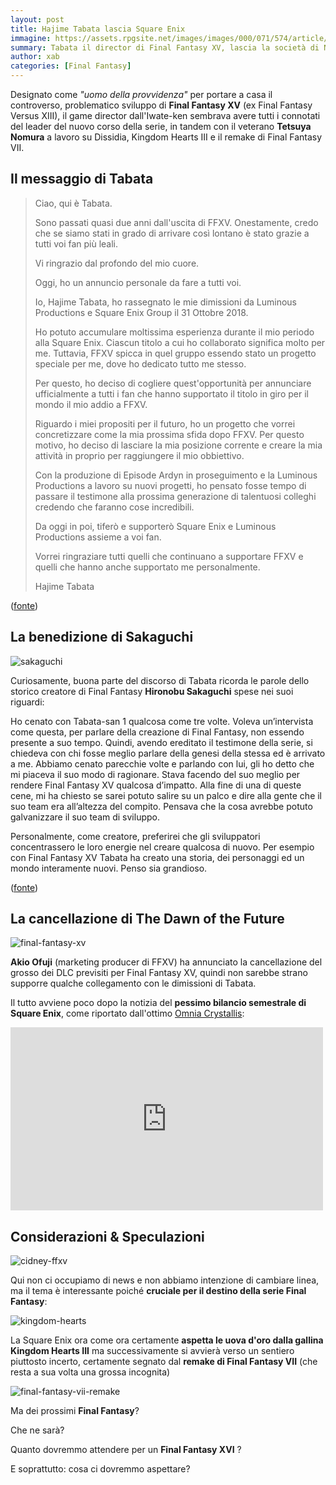 ```yaml
---
layout: post
title: Hajime Tabata lascia Square Enix
immagine: https://assets.rpgsite.net/images/images/000/071/574/article/hajime-tabata-1.jpg
summary: Tabata il director di Final Fantasy XV, lascia la società di Nomura & Co
author: xab
categories: [Final Fantasy]
---
```


Designato come _"uomo della provvidenza"_ per portare a casa il controverso, problematico sviluppo di **Final Fantasy XV** (ex Final Fantasy Versus XIII), il game director dall'Iwate-ken sembrava avere tutti i connotati del leader del nuovo corso della serie, in tandem con il veterano **Tetsuya Nomura** a lavoro su Dissidia, Kingdom Hearts III e il remake di Final Fantasy VII.

## Il messaggio di Tabata

<blockquote class="blockquote">
<p class="mb-0">Ciao, qui è Tabata.

Sono passati quasi due anni dall'uscita di FFXV. Onestamente, credo che se siamo stati in grado di arrivare così lontano è stato grazie a tutti voi fan più leali.

Vi ringrazio dal profondo del mio cuore.

Oggi, ho un annuncio personale da fare a tutti voi.

Io, Hajime Tabata, ho rassegnato le mie dimissioni da Luminous Productions e Square Enix Group il 31 Ottobre 2018.

Ho potuto accumulare moltissima esperienza durante il mio periodo alla Square Enix. Ciascun titolo a cui ho collaborato significa molto per me. Tuttavia, FFXV spicca in quel gruppo essendo stato un progetto speciale per me, dove ho dedicato tutto me stesso.

Per questo, ho deciso di cogliere quest'opportunità per annunciare ufficialmente a tutti i fan che hanno supportato il titolo in giro per il mondo il mio addio a FFXV.

Riguardo i miei propositi per il futuro, ho un progetto che vorrei concretizzare come la mia prossima sfida dopo FFXV. Per questo motivo, ho deciso di lasciare la mia posizione corrente e creare la mia attività in proprio per raggiungere il mio obbiettivo.

Con la produzione di Episode Ardyn in proseguimento e la Luminous Productions a lavoro su nuovi progetti, ho pensato fosse tempo di passare il testimone alla prossima generazione di talentuosi colleghi credendo che faranno cose incredibili.

Da oggi in poi, tiferò e supporterò Square Enix e Luminous Productions assieme a voi fan.

Vorrei ringraziare tutti quelli che continuano a supportare FFXV e quelli che hanno anche supportato me personalmente.</p>

<footer class="blockquote-footer">Hajime Tabata</footer>


</blockquote>

([fonte](https://www.rpgsite.net/news/7951-final-fantasy-xv-director-hajime-tabata-has-left-square-enix))

## La benedizione di Sakaguchi

![sakaguchi](https://www.xabacadabra.com/images/intervista-sakaguchi.jpg)

Curiosamente, buona parte del discorso di Tabata ricorda le parole dello storico creatore di Final Fantasy **Hironobu Sakaguchi** spese nei suoi riguardi:

Ho cenato con Tabata-san 1 qualcosa come tre volte. Voleva un’intervista come questa, per parlare della creazione di Final Fantasy, non essendo presente a suo tempo. Quindi, avendo ereditato il testimone della serie, si chiedeva con chi fosse meglio parlare della genesi della stessa ed è arrivato a me. Abbiamo cenato parecchie volte e parlando con lui, gli ho detto che mi piaceva il suo modo di ragionare. Stava facendo del suo meglio per rendere Final Fantasy XV qualcosa d’impatto. Alla fine di una di queste cene, mi ha chiesto se sarei potuto salire su un palco e dire alla gente che il suo team era all’altezza del compito. Pensava che la cosa avrebbe potuto galvanizzare il suo team di sviluppo.

Personalmente, come creatore, preferirei che gli sviluppatori concentrassero le loro energie nel creare qualcosa di nuovo. Per esempio con Final Fantasy XV Tabata ha creato una storia, dei personaggi ed un mondo interamente nuovi. Penso sia grandioso.

([fonte](https://www.xabacadabra.com/2017/intervista-hironobu-sakaguchi/))

## La cancellazione di The Dawn of the Future

![final-fantasy-xv](https://finalfantasyxv.square-enix-games.com/public/img/media/altissia_03.jpg)

**Akio Ofuji** (marketing producer di FFXV) ha annunciato la cancellazione del grosso dei DLC previsiti per Final Fantasy XV, quindi non sarebbe strano supporre qualche collegamento con le dimissioni di Tabata.

Il tutto avviene poco dopo la notizia del **pessimo bilancio semestrale di Square Enix**, come riportato dall'ottimo [Omnia Crystallis](omniacrystallis.com):

<iframe src="https://www.facebook.com/plugins/post.php?href=https%3A%2F%2Fwww.facebook.com%2Fomniacrystallis%2Fposts%2F10157126522142125&width=500" width="500" height="293" style="border:none;overflow:hidden" scrolling="no" frameborder="0" allowTransparency="true" allow="encrypted-media"></iframe>

## Considerazioni & Speculazioni

![cidney-ffxv](https://pa1.narvii.com/6371/931f0b4736251e9eecaf324d4fdca02ba50afe7e_00.gif)

Qui non ci occupiamo di news e non abbiamo intenzione di cambiare linea, ma il tema è interessante poiché **cruciale per il destino della serie Final Fantasy**:

![kingdom-hearts](https://www.nerdgate.it/wp-content/uploads/2018/11/kingdom-hearts-iii-principal_2-1620x800.jpg)

La Square Enix ora come ora certamente **aspetta le uova d'oro dalla gallina Kingdom Hearts III** ma successivamente si avvierà verso un sentiero piuttosto incerto, certamente segnato dal **remake di Final Fantasy VII** (che resta a sua volta una grossa incognita)

![final-fantasy-vii-remake](http://media.comicbook.com/2018/01/final-fantasy-7-remake-cloud-and-wedge-1076631.jpeg)

Ma dei prossimi **Final Fantasy**?

Che ne sarà?

Quanto dovremmo attendere per un **Final Fantasy XVI** ?

E soprattutto: cosa ci dovremmo aspettare?
